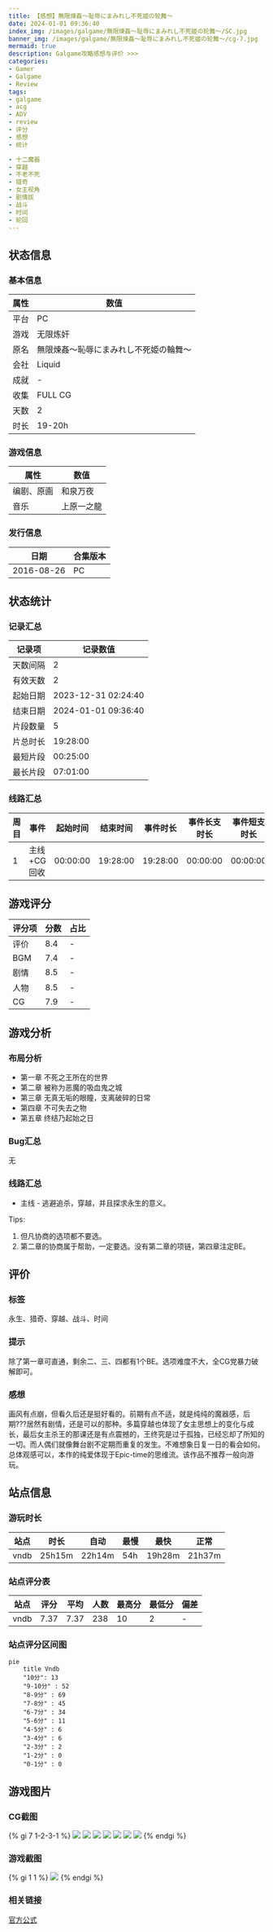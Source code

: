 ```yaml
---
title: 【感想】無限煉姦～耻辱にまみれし不死姬の轮舞～
date: 2024-01-01 09:36:40
index_img: /images/galgame/無限煉姦～耻辱にまみれし不死姬の轮舞～/SC.jpg
banner_img: /images/galgame/無限煉姦～耻辱にまみれし不死姬の轮舞～/cg-7.jpg
mermaid: true
description: Galgame攻略感想与评价 >>> 
categories:
- Gamer
- Galgame
- Review
tags:
- galgame
- acg
- ADV
- review
- 评分
- 感想
- 统计

- 十二魔器
- 穿越
- 不老不死
- 猎奇
- 女主视角
- 剧情拔
- 战斗
- 时间
- 轮回
---
```


## 状态信息
### 基本信息
| 属性 | 数值 |
| --- | --- |
| 平台 | PC |
| 游戏 | 无限炼奸 |
| 原名 | 無限煉姦～恥辱にまみれし不死姫の輪舞～ |
| 会社 | Liquid |
| 成就 | - |
| 收集 | FULL CG |
| 天数 | 2 |
| 时长 | 19-20h |

### 游戏信息
| 属性 | 数值 |
| --- | --- |
| 编剧、原画 | 和泉万夜 |
| 音乐 | 上原一之龍 |

### 发行信息
| 日期 | 合集版本 |
| --- | --- |
| 2016-08-26 | PC |

## 状态统计
### 记录汇总
| 记录项 | 记录数值 |
| --- | --- |
| 天数间隔 | 2 |
| 有效天数 | 2 |
| 起始日期 | 2023-12-31 02:24:40 |
| 结束日期 | 2024-01-01 09:36:40 |
| 片段数量 | 5 |
| 片总时长 | 19:28:00 |
| 最短片段 | 00:25:00 |
| 最长片段 | 07:01:00 |

### 线路汇总
| 周目 | 事件 | 起始时间 | 结束时间 | 事件时长 | 事件长支时长 | 事件短支时长 | 总时长 |
| --- | --- | --- | --- | --- | --- | --- | --- |
| 1 | 主线+CG回收 | 00:00:00 | 19:28:00 | 19:28:00 | 00:00:00 | 00:00:00 | 19:28:00 |


## 游戏评分
| 评分项 | 分数 | 占比 |
| --- | --- | --- |
| 评价 | 8.4 | - |
| BGM | 7.4 | - |
| 剧情 | 8.5 | - |
| 人物 | 8.5 | - |
| CG | 7.9 | - |


## 游戏分析
### 布局分析
- 第一章 不死之王所在的世界
- 第二章 被称为恶魔的吸血鬼之城
- 第三章 无真无垢的眼瞳，支离破碎的日常
- 第四章 不可失去之物
- 第五章 终结乃起始之日

### Bug汇总
无

### 线路汇总
- 主线 - 逃避追杀，穿越，并且探求永生的意义。

Tips: 
1. 但凡协商的选项都不要选。
2. 第二章的协商属于帮助，一定要选。没有第二章的项链，第四章注定BE。

## 评价
### 标签
永生、猎奇、穿越、战斗、时间

### 提示
除了第一章可直通，剩余二、三、四都有1个BE。选项难度不大，全CG党暴力破解即可。

### 感想
画风有点崩，但看久后还是挺好看的。前期有点不适，就是纯纯的魔器感，后期???居然有剧情，还是可以的那种。多篇穿越也体现了女主思想上的变化与成长，最后女主杀王的那课还是有点震撼的，王终究是过于孤独，已经忘却了所知的一切。而人偶们就像舞台剧不定期而重复的发生。不难想象日复一日的看会如何。总体观感可以，本作的纯爱体现于Epic-time的思维流。该作品不推荐一般向游玩。

## 站点信息
### 游玩时长
| 站点 | 时长 | 自动 | 最慢 | 最快 | 正常 |
| --- | --- | --- | --- | --- | --- | 
| vndb | 25h15m | 22h14m | 54h | 19h28m | 21h37m |

### 站点评分表
| 站点 | 评分 | 平均 | 人数 | 最高分 | 最低分 | 偏差 |
| --- | --- | --- | --- | --- | --- | --- |
| vndb | 7.37 | 7.37 | 238 | 10 | 2 | - |

### 站点评分区间图
```mermaid
pie
    title Vndb
    "10分": 13
    "9-10分" : 52
    "8-9分" : 69
    "7-8分" : 45
    "6-7分" : 34
    "5-6分" : 11
    "4-5分" : 6
    "3-4分" : 6
    "2-3分" : 2
    "1-2分" : 0
    "0-1分" : 0
```

## 游戏图片
### CG截图
{% gi 7 1-2-3-1 %}
![](/images/galgame/無限煉姦～耻辱にまみれし不死姬の轮舞～/cg-1.jpg)
![](/images/galgame/無限煉姦～耻辱にまみれし不死姬の轮舞～/cg-2.jpg)
![](/images/galgame/無限煉姦～耻辱にまみれし不死姬の轮舞～/cg-3.jpg)
![](/images/galgame/無限煉姦～耻辱にまみれし不死姬の轮舞～/cg-4.jpg)
![](/images/galgame/無限煉姦～耻辱にまみれし不死姬の轮舞～/cg-5.jpg)
![](/images/galgame/無限煉姦～耻辱にまみれし不死姬の轮舞～/cg-6.jpg)
![](/images/galgame/無限煉姦～耻辱にまみれし不死姬の轮舞～/cg-7.jpg)
{% endgi %}

### 游戏截图
{% gi 1 1 %}
![](/images/galgame/無限煉姦～耻辱にまみれし不死姬の轮舞～/SC.jpg)
{% endgi %}

### 相关链接
[官方公式](http://liquid.nexton-net.jp/mugen/index.html)